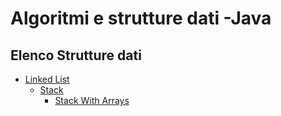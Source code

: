 # Algoritmi e strutture dati -Java

## Elenco Strutture dati
- [Linked List](https://github.com/follen99/AlgorithmsAndDataStructures_java/tree/main/src/main/java/DataStructures/LinkedList)
  - [Stack](https://github.com/follen99/AlgorithmsAndDataStructures_java/tree/main/src/main/java/DataStructures/Stack)
    - [Stack With Arrays](https://github.com/follen99/AlgorithmsAndDataStructures_java/tree/main/src/main/java/DataStructures/Array%20Stack) 
